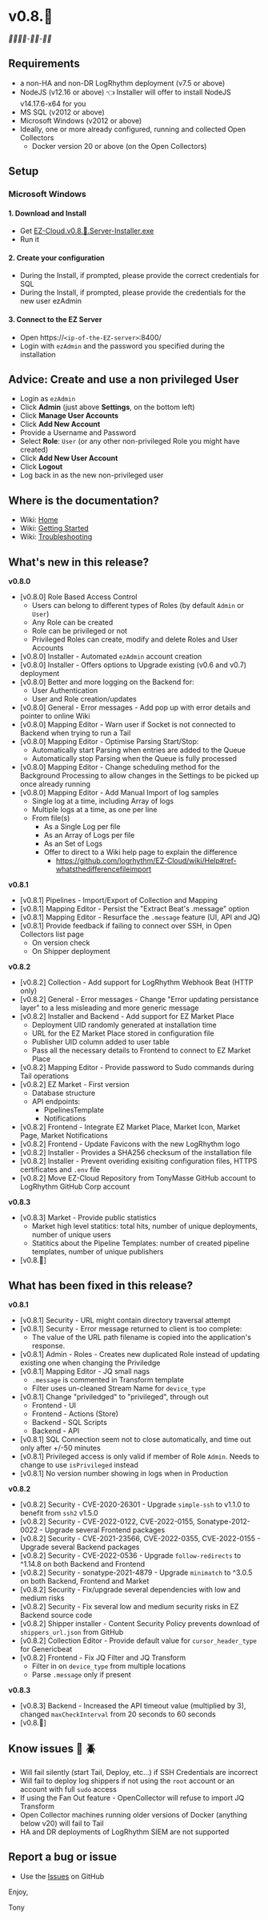 # v0.8.🚧
*🚧🚧🚧🚧-🚧🚧-🚧🚧*

## Requirements
- a non-HA and non-DR LogRhythm deployment (v7.5 or above)
- NodeJS (v12.16 or above) 👈 Installer will offer to install NodeJS v14.17.6-x64 for you
- MS SQL (v2012 or above)
- Microsoft Windows (v2012 or above)
- Ideally, one or more already configured, running and collected Open Collectors
  - Docker version 20 or above (on the Open Collectors)

## Setup
### Microsoft Windows

#### 1. Download and Install
- Get [EZ-Cloud.v0.8.🚧.Server-Installer.exe](https://github.com/logrhythm/EZ-Cloud/releases/download/v0.8.🚧/EZ-Cloud.v0.8.🚧.Server-Installer.exe)
- Run it

#### 2. Create your configuration
- During the Install, if prompted, please provide the correct credentials for SQL
- During the Install, if prompted, please provide the credentials for the new user ezAdmin

#### 3. Connect to the EZ Server
- Open https://`<ip-of-the-EZ-server>`:8400/
- Login with `ezAdmin` and the password you specified during the installation

## Advice: Create and use a non privileged User
- Login as `ezAdmin`
- Click **Admin** (just above **Settings**, on the bottom left)
- Click **Manage User Accounts**
- Click **Add New Account**
- Provide a Username and Password
- Select **Role**: `User` (or any other non-privileged Role you might have created)
- Click **Add New User Account**
- Click **Logout**
- Log back in as the new non-privileged user

## Where is the documentation?
- Wiki: [Home](https://github.com/logrhythm/EZ-Cloud/wiki/)
- Wiki: [Getting Started](https://github.com/logrhythm/EZ-Cloud/wiki/Help#getting-started)
- Wiki: [Troubleshooting](https://github.com/logrhythm/EZ-Cloud/wiki/Troubleshooting)

## What's new in this release?
**v0.8.0**
- [v0.8.0] Role Based Access Control
  - Users can belong to different types of Roles (by default `Admin` or `User`)
  - Any Role can be created
  - Role can be privileged or not
  - Privileged Roles can create, modify and delete Roles and User Accounts 
- [v0.8.0] Installer - Automated `ezAdmin` account creation
- [v0.8.0] Installer - Offers options to Upgrade existing (v0.6 and v0.7) deployment
- [v0.8.0] Better and more logging on the Backend for:
  - User Authentication
  - User and Role creation/updates
- [v0.8.0] General - Error messages - Add pop up with error details and pointer to online Wiki
- [v0.8.0] Mapping Editor - Warn user if Socket is not connected to Backend when trying to run a Tail
- [v0.8.0] Mapping Editor - Optimise Parsing Start/Stop:
  - Automatically start Parsing when entries are added to the Queue
  - Automatically stop Parsing when the Queue is fully processed
- [v0.8.0] Mapping Editor - Change scheduling method for the Background Processing to allow changes in the Settings to be picked up once already running
- [v0.8.0] Mapping Editor - Add Manual Import of log samples
    - Single log at a time, including Array of logs
    - Multiple logs at a time, as one per line
    - From file(s)
      - As a Single Log per file
      - As an Array of Logs per file
      - As an Set of Logs
      - Offer to direct to a Wiki help page to explain the difference
        - https://github.com/logrhythm/EZ-Cloud/wiki/Help#ref-whatsthedifferencefileimport

**v0.8.1**
- [v0.8.1] Pipelines - Import/Export of Collection and Mapping
- [v0.8.1] Mapping Editor - Persist the "Extract Beat's .message" option
- [v0.8.1] Mapping Editor - Resurface the `.message` feature (UI, API and JQ)
- [v0.8.1] Provide feedback if failing to connect over SSH, in Open Collectors list page
  - On version check
  - On Shipper deployment

**v0.8.2**
- [v0.8.2] Collection - Add support for LogRhythm Webhook Beat (HTTP only)
- [v0.8.2] General - Error messages - Change "Error updating persistance layer" to a less misleading and more generic message
- [v0.8.2] Installer and Backend - Add support for EZ Market Place
  - Deployment UID randomly generated at installation time
  - URL for the EZ Market Place stored in configuration file
  - Publisher UID column added to user table
  - Pass all the necessary details to Frontend to connect to EZ Market Place
- [v0.8.2] Mapping Editor - Provide password to Sudo commands during Tail operations
- [v0.8.2] EZ Market - First version
  - Database structure
  - API endpoints:
    - PipelinesTemplate
    - Notifications
- [v0.8.2] Frontend - Integrate EZ Market Place, Market Icon, Market Page, Market Notifications
- [v0.8.2] Frontend - Update Favicons with the new LogRhythm logo
- [v0.8.2] Installer - Provides a SHA256 checksum of the installation file
- [v0.8.2] Installer - Prevent overiding exisiting configuration files, HTTPS certificates and `.env` file
- [v0.8.2] Move EZ-Cloud Repository from TonyMasse GitHub account to LogRhythm GitHub Corp account

**v0.8.3**
- [v0.8.3] Market - Provide public statistics
  - Market high level statitics: total hits, number of unique deployments, number of unique users
  - Statitics about the Pipeline Templates: number of created pipeline templates, number of unique publishers
- [v0.8.🚧] 

## What has been fixed in this release?
**v0.8.1**
- [v0.8.1] Security - URL might contain directory traversal attempt
- [v0.8.1] Security - Error message returned to client is too complete:
  - The value of the URL path filename is copied into the application's response.
- [v0.8.1] Admin - Roles - Creates new duplicated Role instead of updating existing one when changing the Priviledge
- [v0.8.1] Mapping Editor - JQ small nags
  - `.message` is commented in Transform template
  - Filter uses un-cleaned Stream Name for `device_type`
- [v0.8.1] Change "priviledged" to "privileged", through out
  - Frontend - UI
  - Frontend - Actions (Store)
  - Backend - SQL Scripts
  - Backend - API
- [v0.8.1] SQL Connection seem not to close automatically, and time out only after +/-50 minutes
- [v0.8.1] Privileged access is only valid if member of Role `Admin`. Needs to change to use `isPrivileged` instead
- [v0.8.1] No version number showing in logs when in Production

**v0.8.2**
- [v0.8.2] Security - CVE-2020-26301 - Upgrade `simple-ssh` to v1.1.0 to benefit from `ssh2` v1.5.0
- [v0.8.2] Security - CVE-2022-0122, CVE-2022-0155, Sonatype-2012-0022 - Upgrade several Frontend packages
- [v0.8.2] Security - CVE-2021-23566, CVE-2022-0355, CVE-2022-0155 - Upgrade several Backend packages
- [v0.8.2] Security - CVE-2022-0536 - Upgrade `follow-redirects` to ^1.14.8 on both Backend and Frontend
- [v0.8.2] Security - sonatype-2021-4879 - Upgrade `minimatch` to ^3.0.5 on both Backend, Frontend and Market
- [v0.8.2] Security - Fix/upgrade several dependencies with low and medium risks
- [v0.8.2] Security - Fix several low and medium security risks in EZ Backend source code
- [v0.8.2] Shipper installer - Content Security Policy prevents download of `shippers_url.json` from GitHub
- [v0.8.2] Collection Editor - Provide default value for `cursor_header_type` for Genericbeat
- [v0.8.2] Frontend - Fix JQ Filter and JQ Transform
  - Filter in on `device_type` from multiple locations
  - Parse `.message` only if present

**v0.8.3**
- [v0.8.3] Backend - Increased the API timeout value (multiplied by 3), changed `maxCheckInterval` from 20 seconds to 60 seconds
- [v0.8.🚧] 

## Know issues :bug: :beetle:
- Will fail silently (start Tail, Deploy, etc...) if SSH Credentials are incorrect
- Will fail to deploy log shippers if not using the `root` account or an account with full `sudo` access
- If using the Fan Out feature - OpenCollector will refuse to import JQ Transform
- Open Collector machines running older versions of Docker (anything below v20) will fail to Tail
- HA and DR deployments of LogRhythm SIEM are not supported

## Report a bug or issue
- Use the [Issues](https://github.com/logrhythm/EZ-Cloud/issues) on GitHub

Enjoy,

Tony
